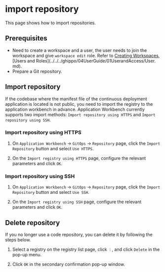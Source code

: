 # import repository

This page shows how to import repositories.

## Prerequisites

- Need to create a workspace and a user, the user needs to join the workspace and give `workspace edit` role.
  Refer to [Creating Workspaces](../../../ghippo/user-guide/workspace/Workspaces.md), [Users and Roles](../../../ghippo/04UserGuide/01UserandAccess/User. md).
- Prepare a Git repository.

## Import repository

If the codebase where the manifest file of the continuous deployment application is located is not public, you need to import the registry to the application workbench in advance. Application Workbench currently supports two import methods: `Import repository using HTTPS` and `Import repository using SSH`.

### Import repository using HTTPS

1. On `Application Workbench` -> `GitOps` -> `Repository` page, click the `Import Repository` button and select `Use HTTPS`.

    

2. On the `Import registry using HTTPS` page, configure the relevant parameters and click `OK`.

    

### Import repository using SSH

1. On `Application Workbench` -> `GitOps` -> `Repository` page, click the `Import Repository` button and select `Use SSH`.

    

2. On the `Import registry using SSH` page, configure the relevant parameters and click `OK`.

    

## Delete repository

If you no longer use a code repository, you can delete it by following the steps below.

1. Select a registry on the registry list page, click `︙`, and click `Delete` in the pop-up menu.

    

2. Click `OK` in the secondary confirmation pop-up window.

    